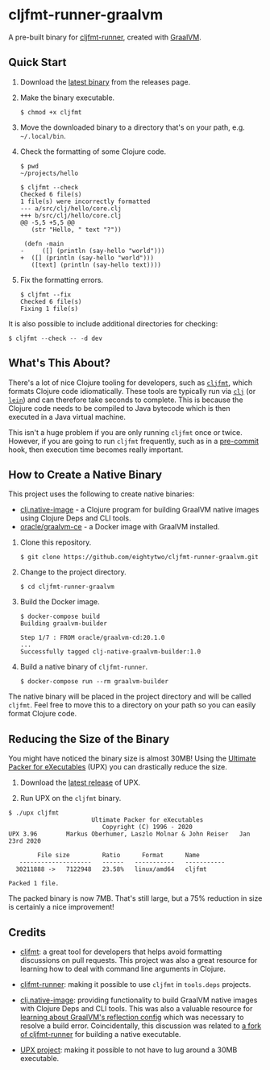 # cljfmt-runner-graalvm

A pre-built binary for [cljfmt-runner](https://github.com/JamesLaverack/cljfmt-runner), created with [GraalVM](https://www.graalvm.org/).

## Quick Start

1. Download the [latest binary](https://github.com/eightytwo/cljfmt-runner-graalvm/releases/latest) from the releases page.

2. Make the binary executable.
    ```shell script
    $ chmod +x cljfmt
    ```

3. Move the downloaded binary to a directory that's on your path, e.g. `~/.local/bin`.

4. Check the formatting of some Clojure code.
    ```shell script
    $ pwd
    ~/projects/hello

    $ cljfmt --check
    Checked 6 file(s)
    1 file(s) were incorrectly formatted
    --- a/src/clj/hello/core.clj
    +++ b/src/clj/hello/core.clj
    @@ -5,5 +5,5 @@
       (str "Hello, " text "?"))

     (defn -main
    -     ([] (println (say-hello "world")))
    +  ([] (println (say-hello "world")))
       ([text] (println (say-hello text))))
    ```

5. Fix the formatting errors.
    ```shell script
    $ cljfmt --fix
    Checked 6 file(s)
    Fixing 1 file(s)
    ```

It is also possible to include additional directories for checking:
```shell script
$ cljfmt --check -- -d dev
```

## What's This About?

There's a lot of nice Clojure tooling for developers, such as [`cljfmt`](https://github.com/weavejester/cljfmt), which formats Clojure code idiomatically. These tools are typically run via [`clj`](https://clojure.org/guides/deps_and_cli) (or [`lein`](https://leiningen.org)) and can therefore take seconds to complete. This is because the Clojure code needs to be compiled to Java bytecode which is then executed in a Java virtual machine.

This isn't a huge problem if you are only running `cljfmt` once or twice. However, if you are going to run `cljfmt` frequently, such as in a [pre-commit](https://pre-commit.com/) hook, then execution time becomes really important.

## How to Create a Native Binary

This project uses the following to create native binaries:
* [clj.native-image](https://github.com/taylorwood/clj.native-image) - a Clojure program for building GraalVM native images using Clojure Deps and CLI tools.
* [oracle/graalvm-ce](https://hub.docker.com/r/oracle/graalvm-ce) - a Docker image with GraalVM installed.

1. Clone this repository.
    ```shell script
    $ git clone https://github.com/eightytwo/cljfmt-runner-graalvm.git
    ```

2. Change to the project directory.
    ```shell script
    $ cd cljfmt-runner-graalvm
    ```

3. Build the Docker image.
    ```shell script
    $ docker-compose build
    Building graalvm-builder

    Step 1/7 : FROM oracle/graalvm-cd:20.1.0
    ...
    Successfully tagged clj-native-graalvm-builder:1.0
    ```

4. Build a native binary of `cljfmt-runner`.
    ```shell script
    $ docker-compose run --rm graalvm-builder
    ```

The native binary will be placed in the project directory and will be called `cljfmt`. Feel free to move this to a directory on your path so you can easily format Clojure code.

## Reducing the Size of the Binary

You might have noticed the binary size is almost 30MB! Using the [Ultimate Packer for eXecutables](https://github.com/upx/upx) (UPX) you can drastically reduce the size.

1. Download the [latest release](https://github.com/upx/upx/releases/latest) of UPX.

2. Run UPX on the `cljfmt` binary.
```shell script
$ ./upx cljfmt
                       Ultimate Packer for eXecutables
                          Copyright (C) 1996 - 2020
UPX 3.96        Markus Oberhumer, Laszlo Molnar & John Reiser   Jan 23rd 2020

        File size         Ratio      Format      Name
   --------------------   ------   -----------   -----------
  30211888 ->   7122948   23.58%   linux/amd64   cljfmt

Packed 1 file.
```

The packed binary is now 7MB. That's still large, but a 75% reduction in size is certainly a nice improvement!

## Credits

* [cljfmt](https://github.com/weavejester/cljfmt): a great tool for developers that helps avoid formatting discussions on pull requests. This project was also a great resource for learning how to deal with command line arguments in Clojure.

* [cljfmt-runner](https://github.com/JamesLaverack/cljfmt-runner): making it possible to use `cljfmt` in `tools.deps` projects.

* [clj.native-image](https://github.com/taylorwood/clj.native-image): providing functionality to build GraalVM native images with Clojure Deps and CLI tools. This was also a valuable resource for [learning about GraalVM's reflection config](https://github.com/taylorwood/clj.native-image/issues/3#issuecomment-434137936) which was necessary to resolve a build error. Coincidentally, this discussion was related to [a fork of cljfmt-runner](https://github.com/aviflax/cljfmt-runner/tree/native-image#building-a-native-imageexecutable) for building a native executable.

* [UPX project](https://github.com/upx/upx): making it possible to not have to lug around a 30MB executable.
